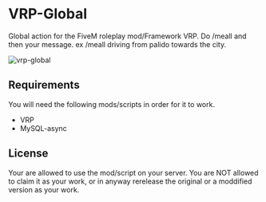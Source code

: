 # VRP-Global
Global action for the FiveM roleplay mod/Framework VRP.
Do /meall and then your message. ex /meall driving from palido towards the city.

![vrp-global](https://i.imgur.com/rWDJM8G.png)

## Requirements
You will need the following mods/scripts in order for it to work.
- VRP
- MySQL-async

## License
Your are allowed to use the mod/script on your server. You are NOT allowed to claim it as your work, or in anyway rerelease the original or a moddified version as your work.
